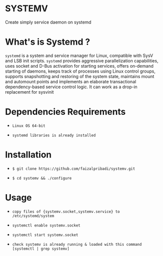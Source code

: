 SYSTEMV
=======

Create simply service daemon on systemd


What's is Systemd ?
===================

`systemd` is a system and service manager for Linux, compatible with SysV and LSB init scripts. `systemd` provides aggressive parallelization capabilities, uses socket and D-Bus activation for starting services, offers on-demand starting of daemons, keeps track of processes using Linux control groups, supports snapshotting and restoring of the system state, maintains mount and automount points and implements an elaborate transactional dependency-based service control logic. It can work as a drop-in replacement for sysvinit


Dependencies Requirements
=========================

* `Linux OS 64-bit`

* `systemd libraries is already installed`


Installation
============

* `$ git clone https://github.com/faizalpribadi/systemv.git`

* `$ cd systemv && ./configure`


Usage 
=====

* `copy files of {systemv.socket,systemv.service} to /etc/systemd/system`

* `systemctl enable systemv.socket`

* `systemctl start systemv.socket`

* `check systemv is already running & loaded with this command [systemctl | grep systemv]`
